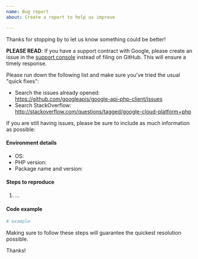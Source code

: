 ```yaml
---
name: Bug report
about: Create a report to help us improve

---
```


Thanks for stopping by to let us know something could be better!

**PLEASE READ**: If you have a support contract with Google, please create an issue in the [support console](https://cloud.google.com/support/) instead of filing on GitHub. This will ensure a timely response.

Please run down the following list and make sure you've tried the usual "quick fixes":

  - Search the issues already opened: https://github.com/googleapis/google-api-php-client/issues
  - Search StackOverflow: http://stackoverflow.com/questions/tagged/google-cloud-platform+php

If you are still having issues, please be sure to include as much information as possible:

#### Environment details

  - OS:
  - PHP version:
  - Package name and version:

#### Steps to reproduce

  1. ...

#### Code example

```php
# example
```

Making sure to follow these steps will guarantee the quickest resolution possible.

Thanks!
